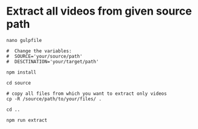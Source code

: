 # Extract all videos from given source path

    nano gulpfile

    #  Change the variables: 
    #  SOURCE='your/source/path'
    #  DESCTINATION='your/target/path' 

    npm install

    cd source
    
    # copy all files from which you want to extract only videos
    cp -R /source/path/to/your/files/ . 
    
    cd ..
    
    npm run extract
